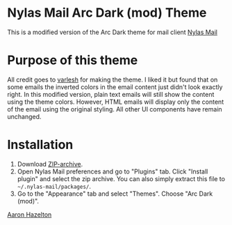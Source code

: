 # Nylas Mail Arc Dark (mod) Theme

This is a modified version of the Arc Dark theme for mail client [Nylas Mail](https://www.nylas.com/nylas-mail/)

# Purpose of this theme
All credit goes to [varlesh](https://github.com/varlesh) for making the theme.  I liked it but found that on some emails the inverted colors in the email content just didn't look exactly right.  In this modified version, plain text emails will still show the content using the theme colors.  However, HTML emails will display only the content of the email using the original styling.  All other UI components have remain unchanged.

# Installation
1. Download [ZIP-archive](https://github.com/abhazelton/nylas-arc-dark-mod/archive/master.zip).
2. Open Nylas Mail preferences and go to "Plugins" tab.  Click "Install plugin" and select the zip archive.  You can also simply extract this file to ```~/.nylas-mail/packages/```.
3. Go to the "Appearance" tab and select "Themes".  Choose "Arc Dark (mod)".

[Aaron Hazelton](mailto:abhazelton@gmail.com)
